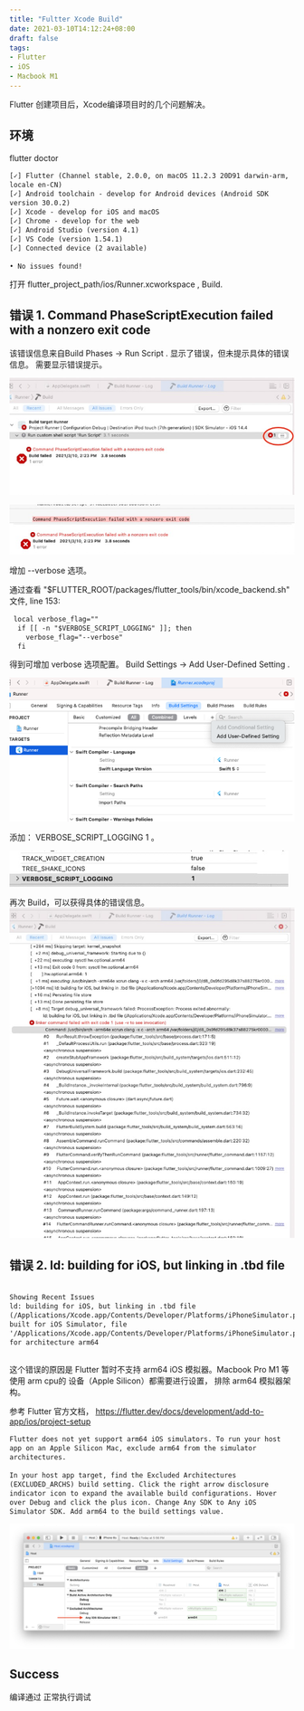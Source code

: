 ```yaml
---
title: "Fultter Xcode Build"
date: 2021-03-10T14:12:24+08:00
draft: false
tags:
- Flutter
- iOS
- Macbook M1
---
```


Flutter 创建项目后，Xcode编译项目时的几个问题解决。


## 环境

flutter doctor

```
[✓] Flutter (Channel stable, 2.0.0, on macOS 11.2.3 20D91 darwin-arm, locale en-CN)
[✓] Android toolchain - develop for Android devices (Android SDK version 30.0.2)
[✓] Xcode - develop for iOS and macOS
[✓] Chrome - develop for the web
[✓] Android Studio (version 4.1)
[✓] VS Code (version 1.54.1)
[✓] Connected device (2 available)

• No issues found!

```

<!--more-->

打开 flutter_project_path/ios/Runner.xcworkspace , Build.

## 错误 1. Command PhaseScriptExecution failed with a nonzero exit code

该错误信息来自Build Phases -> Run Script . 显示了错误，但未提示具体的错误信息。 需要显示错误提示。

![Command-PhaseScriptExecution-failed.jpg](./imgs/Command-PhaseScriptExecution-failed.jpg)

![no-details](./imgs/no-details.jpg)

增加 --verbose 选项。

通过查看 "$FLUTTER_ROOT/packages/flutter_tools/bin/xcode_backend.sh" 文件,  line 153:

```
 local verbose_flag=""
  if [[ -n "$VERBOSE_SCRIPT_LOGGING" ]]; then
    verbose_flag="--verbose"
  fi
```

得到可增加 verbose 选项配置。 Build Settings ->  Add User-Defined Setting . 

![user-defined-setting](./imgs/user-defined-setting.jpg)

添加： VERBOSE_SCRIPT_LOGGING 1 。 

![user-defined-setting-1.jpg](./imgs/user-defined-setting-1.jpg)


再次 Build，可以获得具体的错误信息。 
![error-details](./imgs/erros.jpg)

##  错误 2. ld: building for iOS, but linking in .tbd file


```

Showing Recent Issues
ld: building for iOS, but linking in .tbd file (/Applications/Xcode.app/Contents/Developer/Platforms/iPhoneSimulator.platform/Developer/SDKs/iPhoneSimulator14.4.sdk/usr/lib/libSystem.tbd) built for iOS Simulator, file '/Applications/Xcode.app/Contents/Developer/Platforms/iPhoneSimulator.platform/Developer/SDKs/iPhoneSimulator14.4.sdk/usr/lib/libSystem.tbd' for architecture arm64


```


这个错误的原因是 Flutter 暂时不支持 arm64 iOS 模拟器。Macbook Pro M1 等使用 arm cpu的 设备（Apple Silicon）都需要进行设置， 排除 arm64 模拟器架构。



参考 Flutter 官方文档， 
https://flutter.dev/docs/development/add-to-app/ios/project-setup

```
Flutter does not yet support arm64 iOS simulators. To run your host app on an Apple Silicon Mac, exclude arm64 from the simulator architectures.

In your host app target, find the Excluded Architectures (EXCLUDED_ARCHS) build setting. Click the right arrow disclosure indicator icon to expand the available build configurations. Hover over Debug and click the plus icon. Change Any SDK to Any iOS Simulator SDK. Add arm64 to the build settings value.

```

![xcode-excluded-archs](./imgs/excluded-archs.png)


## Success

编译通过 正常执行调试 
